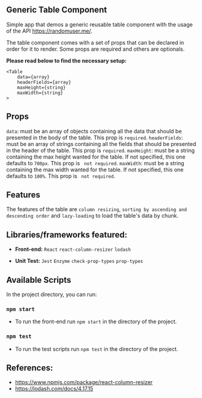 ## Generic Table Component

Simple app that demos a generic reusable table component with the usage of the API https://randomuser.me/.

The table component comes with a set of props that can be declared in order for it to render. Some props are required and others are optionals.

**Please read below to find  the necessary setup:**

```
<Table 
    data={array}
    headerFields={array}
    maxHeight={string}
    maxWidth={string}
>
```

## Props

`data`: must be an array of objects containing all the data that should be presented in the body of the table. This prop is `required`.
`headerFields`: must be an array of strings containing all the fields that should be presented in the header of the table. This prop is `required`.
`maxHeight`: must be a string containing the max height wanted for the table. If not specified, this one defaults to `700px`. This prop is ` not required`.
`maxWidth`: must be a string containing the max width wanted for the table. If not specified, this one defaults to `100%`. This prop is ` not required`.

## Features

The features of the table are `column resizing`, `sorting by ascending and descending order` and `lazy-loading` to load the table's data by chunk.

## Libraries/frameworks featured:

- **Front-end:**
    `React`
    `react-column-resizer`
    `lodash`

- **Unit Test:**
    `Jest`
    `Enzyme`
    `check-prop-types`
    `prop-types`

## Available Scripts

In the project directory, you can run:

### `npm start`

- To run the front-end run `npm start` in the directory of the project.

### `npm test`

- To run the test scripts run `npm test` in the directory of the project.

## References:

- https://www.npmjs.com/package/react-column-resizer
- https://lodash.com/docs/4.17.15






